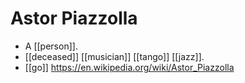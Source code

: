 # Astor Piazzolla

- A [[person]].
- [[deceased]] [[musician]] [[tango]] [[jazz]].
- [[go]] https://en.wikipedia.org/wiki/Astor_Piazzolla


